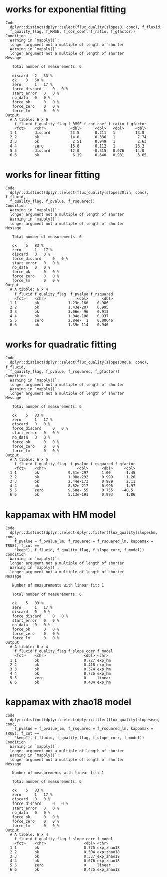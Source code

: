 # works for exponential fitting

    Code
      dplyr::distinct(dplyr::select(flux_quality(slopes0, conc), f_fluxid,
      f_quality_flag, f_RMSE, f_cor_coef, f_ratio, f_gfactor))
    Condition
      Warning in `mapply()`:
      longer argument not a multiple of length of shorter
      Warning in `mapply()`:
      longer argument not a multiple of length of shorter
    Message
      
       Total number of measurements: 6
      
       discard 	 2 	 33 %
       ok 	 3 	 50 %
       zero 	 1 	 17 %
       force_discard 	 0 	 0 %
       start_error 	 0 	 0 %
       no_data 	 0 	 0 %
       force_ok 	 0 	 0 %
       force_zero 	 0 	 0 %
       force_lm 	 0 	 0 %
    Output
      # A tibble: 6 x 6
        f_fluxid f_quality_flag f_RMSE f_cor_coef f_ratio f_gfactor
        <fct>    <chr>           <dbl>      <dbl>   <dbl>     <dbl>
      1 1        discard         23.5       0.211   1         13.8 
      2 2        ok              14.0       0.336   1          7.74
      3 3        ok               2.51      0.949   1          2.63
      4 4        zero            15.0       0.112   1         26.2 
      5 5        discard         12.0      -0.315   0.976    -14.0 
      6 6        ok               6.19      0.640   0.981      3.65

# works for linear fitting

    Code
      dplyr::distinct(dplyr::select(flux_quality(slopes30lin, conc), f_fluxid,
      f_quality_flag, f_pvalue, f_rsquared))
    Condition
      Warning in `mapply()`:
      longer argument not a multiple of length of shorter
      Warning in `mapply()`:
      longer argument not a multiple of length of shorter
    Message
      
       Total number of measurements: 6
      
       ok 	 5 	 83 %
       zero 	 1 	 17 %
       discard 	 0 	 0 %
       force_discard 	 0 	 0 %
       start_error 	 0 	 0 %
       no_data 	 0 	 0 %
       force_ok 	 0 	 0 %
       force_zero 	 0 	 0 %
       force_lm 	 0 	 0 %
    Output
      # A tibble: 6 x 4
        f_fluxid f_quality_flag  f_pvalue f_rsquared
        <fct>    <chr>              <dbl>      <dbl>
      1 1        ok             1.23e-166    0.986  
      2 2        ok             1.43e-207    0.995  
      3 3        ok             3.06e- 96    0.913  
      4 4        ok             1.04e-108    0.937  
      5 5        zero           2.84e-  1    0.00646
      6 6        ok             1.39e-114    0.946  

# works for quadratic fitting

    Code
      dplyr::distinct(dplyr::select(flux_quality(slopes30qua, conc), f_fluxid,
      f_quality_flag, f_pvalue, f_rsquared, f_gfactor))
    Condition
      Warning in `mapply()`:
      longer argument not a multiple of length of shorter
      Warning in `mapply()`:
      longer argument not a multiple of length of shorter
    Message
      
       Total number of measurements: 6
      
       ok 	 5 	 83 %
       zero 	 1 	 17 %
       discard 	 0 	 0 %
       force_discard 	 0 	 0 %
       start_error 	 0 	 0 %
       no_data 	 0 	 0 %
       force_ok 	 0 	 0 %
       force_zero 	 0 	 0 %
       force_lm 	 0 	 0 %
    Output
      # A tibble: 6 x 5
        f_fluxid f_quality_flag  f_pvalue f_rsquared f_gfactor
        <fct>    <chr>              <dbl>      <dbl>     <dbl>
      1 1        ok             9.51e-297      1.00       1.45
      2 2        ok             1.08e-292      0.999      1.26
      3 3        ok             2.44e-173      0.989      2.11
      4 4        ok             8.52e-217      0.996      1.97
      5 5        zero           9.68e- 55      0.755    -40.5 
      6 6        ok             5.13e-191      0.993      1.86

# kappamax with HM model

    Code
      dplyr::distinct(dplyr::select(dplyr::filter(flux_quality(slopeshm, conc,
        f_pvalue = f_pvalue_lm, f_rsquared = f_rsquared_lm, kappamax = TRUE), f_cut ==
        "keep"), f_fluxid, f_quality_flag, f_slope_corr, f_model))
    Condition
      Warning in `mapply()`:
      longer argument not a multiple of length of shorter
      Warning in `mapply()`:
      longer argument not a multiple of length of shorter
    Message
      
       Number of measurements with linear fit: 1
      
       Total number of measurements: 6
      
       ok 	 5 	 83 %
       zero 	 1 	 17 %
       discard 	 0 	 0 %
       force_discard 	 0 	 0 %
       start_error 	 0 	 0 %
       no_data 	 0 	 0 %
       force_ok 	 0 	 0 %
       force_zero 	 0 	 0 %
       force_lm 	 0 	 0 %
    Output
      # A tibble: 6 x 4
        f_fluxid f_quality_flag f_slope_corr f_model
        <fct>    <chr>                 <dbl> <chr>  
      1 1        ok                    0.727 exp_hm 
      2 2        ok                    0.418 exp_hm 
      3 3        ok                    0.374 exp_hm 
      4 4        ok                    0.725 exp_hm 
      5 5        zero                  0     linear 
      6 6        ok                    0.404 exp_hm 

# kappamax with zhao18 model

    Code
      dplyr::distinct(dplyr::select(dplyr::filter(flux_quality(slopesexp, conc,
        f_pvalue = f_pvalue_lm, f_rsquared = f_rsquared_lm, kappamax = TRUE), f_cut ==
        "keep"), f_fluxid, f_quality_flag, f_slope_corr, f_model))
    Condition
      Warning in `mapply()`:
      longer argument not a multiple of length of shorter
      Warning in `mapply()`:
      longer argument not a multiple of length of shorter
    Message
      
       Number of measurements with linear fit: 1
      
       Total number of measurements: 6
      
       ok 	 5 	 83 %
       zero 	 1 	 17 %
       discard 	 0 	 0 %
       force_discard 	 0 	 0 %
       start_error 	 0 	 0 %
       no_data 	 0 	 0 %
       force_ok 	 0 	 0 %
       force_zero 	 0 	 0 %
       force_lm 	 0 	 0 %
    Output
      # A tibble: 6 x 4
        f_fluxid f_quality_flag f_slope_corr f_model   
        <fct>    <chr>                 <dbl> <chr>     
      1 1        ok                    0.775 exp_zhao18
      2 2        ok                    0.504 exp_zhao18
      3 3        ok                    0.337 exp_zhao18
      4 4        ok                    0.676 exp_zhao18
      5 5        zero                  0     linear    
      6 6        ok                    0.425 exp_zhao18


